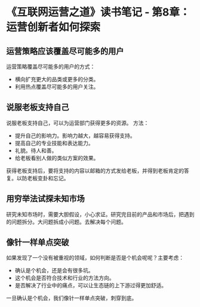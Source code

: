 # 《互联网运营之道》读书笔记 - 第8章：运营创新者如何探索
## 运营策略应该覆盖尽可能多的用户
运营策略覆盖尽可能多的用户的方式：
* 横向扩充更大的品类或更多的分类。
* 利用热点覆盖尽可能多的用户关注。

## 说服老板支持自己
说服老板支持自己，可以为运营部门获得更多的资源。 方法：
* 提升自己的影响力。影响力越大，越容易获得支持。
* 提高自己的专业技能和表达能力。
* 礼貌。待人和善。
* 给老板看别人做的类似方案的效果。

获得老板支持后，要将支持的内容以邮箱的方式发给老板，并得到老板肯定的答复。以防老板变卦和忘记。

## 用穷举法试探未知市场
研究未知市场时，需要大胆假设，小心求证。研究完目前的产品和市场后，把遇到的问题拆分。大问题拆成小问题。去解决每个问题。

## 像针一样单点突破
如果发现了一个没有被重视的领域，如何判断是否是个机会呢呢？主要考虑：
* 确认是个机会，还是会有很多坑。
* 这个机会是否符合技术和行业的方法方向。
* 是否解决了行业中的痛点，可以让生态链的上下游过得更加舒适。

一旦确认是个机会，我们像针一样单点突破，刺穿到底。
